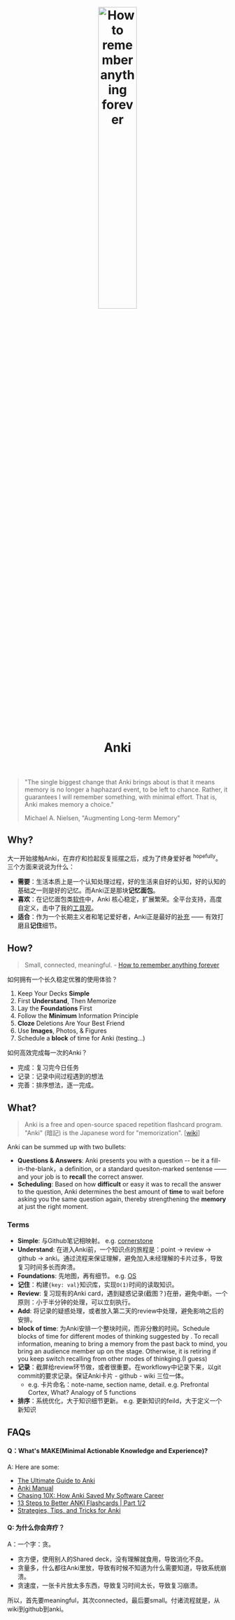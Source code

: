 
<h1 align="center">
<br>
	<a href="https://www.wikiwand.com/en/Anki_(software)">
  <img src="https://i.imgur.com/NrICwZh.png" alt="How to remember anything forever" width=42%">
  </a>
  <br><br>
Anki
  <br><br>
</h1>


> "The single biggest change that Anki brings about is that it means memory is no longer a haphazard event, to be left to chance. Rather, it guarantees I will remember something, with minimal effort. That is, Anki makes memory a choice." 
> 
> Michael A. Nielsen, "Augmenting Long-term Memory"

## Why?

大一开始接触Anki，在弃疗和捡起反复摇摆之后，成为了终身爱好者 <sup>hopefully</sup>。三个方面来说说为什么：

* **需要**：生活本质上是一个认知处理过程，好的生活来自好的认知，好的认知的基础之一则是好的记忆。而Anki正是那块**记忆面包**。
* **喜欢**：在记忆面包类[软件](https://www.wikiwand.com/en/List_of_flashcard_software)中，Anki 核心稳定，扩展繁荣。全平台支持，高度自定义，击中了我的[工具观](https://willwang.cc/2019/03/tools)。
* **适合**：作为一个长期主义者和笔记爱好者，Anki正是最好的[补充](https://github.com/willwang-x/workflow) —— 有效打磨且**记住**细节。


## How?

> Small, connected, meaningful. - [How to remember anything forever](https://ncase.me/remember/)

如何拥有一个长久稳定优雅的使用体验？

1. Keep Your Decks **Simple**
1. First **Understand**, Then Memorize
1. Lay the **Foundations** First
1. Follow the **Minimum** Information Principle
1. **Cloze** Deletions Are Your Best Friend
1. Use **Images**, Photos, & Figures
1. Schedule a **block** of time for Anki (testing...)

如何高效完成每一次的Anki？

* 完成：复习完今日任务
* 记录：记录中间过程遇到的想法
* 完善：排序想法，逐一完成。

## What?

> Anki is a free and open-source spaced repetition flashcard program. "Anki" (暗記) is the Japanese word for "memorization". [[wiki](https://www.wikiwand.com/en/Anki_(software))]


Anki can be summed up with two bullets:

- **Questions & Answers**: Anki presents you with a question -- be it a fill-in-the-blank，a definition, or a standard quesiton-marked sentense —— and your job is to **recall** the correct answer.
- **Scheduling**: Based on how **difficult** or easy it was to recall the answer to the question, Anki determines the best amount of **time** to wait before asking you the same question again, thereby strengthening the **memory** at just the right moment. 

### Terms

* **Simple**: 与Github笔记相映射。 e.g. [cornerstone](https://i.imgur.com/ZHjgheG.png)
* **Understand**: 在进入Anki前，一个知识点的旅程是：point -> review -> github -> anki。通过流程来保证理解，避免加入未经理解的卡片过多，导致复习时间多长而奔溃。
* **Foundations**: 先地图，再有细节。 e.g. [OS](https://i.imgur.com/xYRomf6.png)
* **记住**：构建`{key: val}`知识库，实现`O(1)`时间的读取知识。
* **Review**: 复习现有的Anki card，遇到疑惑记录(截图？)在册，避免中断。一个原则：小于半分钟的处理，可以立刻执行。
* **Add**: 将记录的疑惑处理，或者放入第二天的review中处理，避免影响之后的安排。
* **block of time**: 为Anki安排一个整块时间，而非分散的时间。Schedule blocks of time for different modes of thinking suggested by <Your brain at work>. To recall information, meaning to bring a memory from the past back to mind, you bring an audience member up on the stage. Otherwise, it is retiring if you keep switch recalling from other modes of thinkging.(I guess)
* **记录**：截屏给review环节做，或者很重要。在workflowy中记录下来，以git commit的要求记录。保证Anki卡片 - github - wiki 三位一体。
	* e.g. 卡片命名：note-name, section name, detail. e.g. Prefrontal Cortex, What? Analogy of 5 functions 
* **排序**：系统优化，大于知识细节更新。 e.g. 更新知识的feild，大于定义一个新知识


## FAQs

#### Q：What's MAKE(Minimal Actionable Knowledge and Experience)?

A: Here are some: 

* [The Ultimate Guide to Anki](https://aliabdaal.com/learn-anything-with-flashcards-the-ultimate-guide-to-anki/)
* [Anki Manual](https://docs.ankiweb.net/#/)
* [Chasing 10X: How Anki Saved My Software Career](https://senrigan.io/blog/chasing-10x-leveraging-a-poor-memory-in-software-engineering/)
* [13 Steps to Better ANKI Flashcards | Part 1/2](https://www.youtube.com/watch?v=AbvaITy3oeQ)
* [Strategies, Tips, and Tricks for Anki](https://senrigan.io/blog/everything-i-know-strategies-tips-and-tricks-for-spaced-repetition-anki/)

#### Q: 为什么你会弃疗？

A：一个字：贪。

* 贪方便，使用别人的Shared deck，没有理解就食用，导致消化不良。
* 贪量多，什么都往Anki里放，导致有时候不知道为什么需要知道，导致系统崩溃。
* 贪速度，一张卡片放太多东西，导致复习时间太长，导致复习崩溃。

所以，首先要meaningful，其次connected，最后要small。付诸流程就是，从wiki到github到anki。
